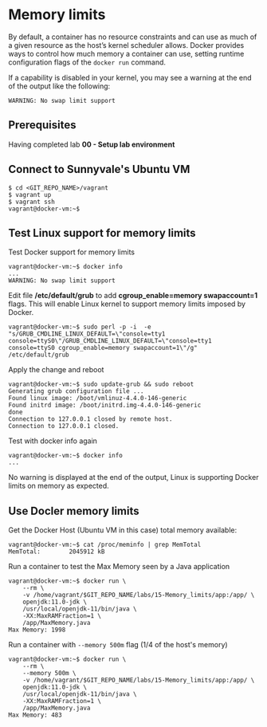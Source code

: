 # Memory limits

By default, a container has no resource constraints and can use as much of a given resource as the host’s kernel scheduler allows. Docker provides ways to control how much memory a container can use, setting runtime configuration flags of the `docker run` command.

If a capability is disabled in your kernel, you may see a warning at the end of the output like the following:

```
WARNING: No swap limit support
```

## Prerequisites

Having completed lab **00 - Setup lab environment**


## Connect to Sunnyvale's Ubuntu VM

```console
$ cd <GIT_REPO_NAME>/vagrant
$ vagrant up
$ vagrant ssh
vagrant@docker-vm:~$ 
```

## Test Linux support for memory limits

Test Docker support for memory limits

```console
vagrant@docker-vm:~$ docker info
...
WARNING: No swap limit support
``` 

Edit file **/etc/default/grub** to add **cgroup_enable=memory swapaccount=1** flags. This will enable Linux kernel to support memory limits imposed by Docker.

```console
vagrant@docker-vm:~$ sudo perl -p -i  -e "s/GRUB_CMDLINE_LINUX_DEFAULT=\"console=tty1 console=ttyS0\"/GRUB_CMDLINE_LINUX_DEFAULT=\"console=tty1 console=ttyS0 cgroup_enable=memory swapaccount=1\"/g" /etc/default/grub
``` 

Apply the change and reboot 

```console
vagrant@docker-vm:~$ sudo update-grub && sudo reboot
Generating grub configuration file ...
Found linux image: /boot/vmlinuz-4.4.0-146-generic
Found initrd image: /boot/initrd.img-4.4.0-146-generic
done
Connection to 127.0.0.1 closed by remote host.
Connection to 127.0.0.1 closed.
``` 

Test with docker info again

```console
vagrant@docker-vm:~$ docker info
...

``` 
No warning is displayed at the end of the output, Linux is supporting Docker limits on memory as expected.


## Use Docler memory limits

Get the Docker Host (Ubuntu VM in this case) total memory available:

```console
vagrant@docker-vm:~$ cat /proc/meminfo | grep MemTotal
MemTotal:        2045912 kB
```

Run a container to test the Max Memory seen by a Java application

```console
vagrant@docker-vm:~$ docker run \
    --rm \
    -v /home/vagrant/$GIT_REPO_NAME/labs/15-Memory_limits/app:/app/ \
    openjdk:11.0-jdk \
    /usr/local/openjdk-11/bin/java \
    -XX:MaxRAMFraction=1 \
    /app/MaxMemory.java
Max Memory: 1998
``` 

Run a container with `--memory 500m` flag (1/4 of the host's memory)

```console
vagrant@docker-vm:~$ docker run \
    --rm \
    --memory 500m \
    -v /home/vagrant/$GIT_REPO_NAME/labs/15-Memory_limits/app:/app/ \
    openjdk:11.0-jdk \
    /usr/local/openjdk-11/bin/java \
    -XX:MaxRAMFraction=1 \
    /app/MaxMemory.java
Max Memory: 483
``` 



